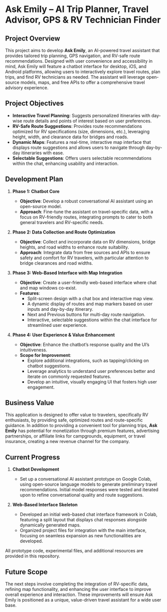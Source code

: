 # Ask Emily – AI Trip Planner, Travel Advisor, GPS & RV Technician Finder

## Project Overview
This project aims to develop **Ask Emily**, an AI-powered travel assistant that provides tailored trip planning, GPS navigation, and RV-safe route recommendations. Designed with user convenience and accessibility in mind, Ask Emily will feature a chatbot interface for desktop, iOS, and Android platforms, allowing users to interactively explore travel routes, plan trips, and find RV technicians as needed. The assistant will leverage open-source models, maps, and free APIs to offer a comprehensive travel advisory experience.

## Project Objectives
- **Interactive Travel Planning**: Suggests personalized itineraries with day-wise route details and points of interest based on user preferences.
- **RV-Safe Route Suggestions**: Provides route recommendations optimized for RV specifications (size, dimensions, etc.), leveraging height, width, and clearance data for bridges and roads.
- **Dynamic Maps**: Features a real-time, interactive map interface that displays route suggestions and allows users to navigate through day-by-day itineraries with ease.
- **Selectable Suggestions**: Offers users selectable recommendations within the chat, enhancing usability and interaction.

## Development Plan
1. **Phase 1: Chatbot Core**
   - **Objective**: Develop a robust conversational AI assistant using an open-source model.
   - **Approach**: Fine-tune the assistant on travel-specific data, with a focus on RV-friendly routes, integrating prompts to cater to both general travelers and RV-specific needs.

2. **Phase 2: Data Collection and Route Optimization**
   - **Objective**: Collect and incorporate data on RV dimensions, bridge heights, and road widths to enhance route suitability.
   - **Approach**: Integrate data from free sources and APIs to ensure safety and comfort for RV travelers, with particular attention to bridge clearances and road widths.

3. **Phase 3: Web-Based Interface with Map Integration**
   - **Objective**: Create a user-friendly web-based interface where chat and map windows co-exist.
   - **Features**: 
     - Split-screen design with a chat box and interactive map view.
     - A dynamic display of routes and map markers based on user inputs and day-by-day itinerary.
     - Next and Previous buttons for multi-day route navigation.
     - Interactive, selectable suggestions within the chat interface for streamlined user experience.

4. **Phase 4: User Experience & Value Enhancement**
   - **Objective**: Enhance the chatbot’s response quality and the UI’s intuitiveness.
   - **Scope for Improvement**:
     - Explore additional integrations, such as tapping/clicking on chatbot suggestions.
     - Leverage analytics to understand user preferences better and iterate on commonly requested features.
     - Develop an intuitive, visually engaging UI that fosters high user engagement.

## Business Value
This application is designed to offer value to travelers, specifically RV enthusiasts, by providing safe, optimized routes and route-specific guidance. In addition to providing a convenient tool for planning trips, **Ask Emily** has potential for monetization through premium features, advertising partnerships, or affiliate links for campgrounds, equipment, or travel insurance, creating a new revenue channel for the company.

## Current Progress

1. **Chatbot Development**  
   - Set up a conversational AI assistant prototype on Google Colab, using open-source language models to generate preliminary travel recommendations. Initial model responses were tested and iterated upon to refine conversational quality and route suggestions.
   
2. **Web-Based Interface Skeleton**  
   - Developed an initial web-based chat interface framework in Colab, featuring a split layout that displays chat responses alongside dynamically generated maps.
   - Organized project files for integration with the main interface, focusing on seamless expansion as new functionalities are developed.

All prototype code, experimental files, and additional resources are provided in this repository.

## Future Scope
The next steps involve completing the integration of RV-specific data, refining map functionality, and enhancing the user interface to improve overall experience and interaction. These improvements will ensure Ask Emily is positioned as a unique, value-driven travel assistant for a wide user base.
